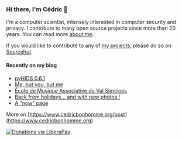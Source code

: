 ### Hi there, I'm Cédric 👋

I'm a computer scientist, intensely interested in computer security and privacy.
I contribute to many open source projects since more than 20 years.
You can read more [about me](https://www.cedricbonhomme.org/about).

If you would like to contribute to any of
[my projects](https://www.cedricbonhomme.org/software), please do so on
[Sourcehut](https://sr.ht/~cedric).


#### Recently on my blog

<!-- blog starts -->
* [pyHIDS 0.6.1](https://www.cedricbonhomme.org/2023/08/04/pyhids-0-6-1/)
* [Me, but you, but me](https://www.cedricbonhomme.org/2023/07/24/me-but-you-but-me/)
* [École de Musique Associative du Val Sierckois](https://www.cedricbonhomme.org/2022/08/08/ecole-de-musique-associative-du-val-sierckois/)
* [Back from holidays… and with new photos !](https://www.cedricbonhomme.org/2022/08/01/back-from-holidays/)
* [A “now” page](https://www.cedricbonhomme.org/2022/05/12/now-page/)
<!-- blog ends -->

More on [https://www.cedricbonhomme.org/post](https://www.cedricbonhomme.org)

[![Donations via LiberaPay](https://img.shields.io/liberapay/gives/cedricbonhomme.svg?logo=liberapay)](https://liberapay.com/cedricbonhomme)

